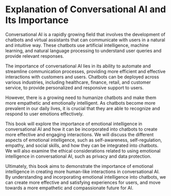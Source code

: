 Explanation of Conversational AI and Its Importance
=================================================================

Conversational AI is a rapidly growing field that involves the development of chatbots and virtual assistants that can communicate with users in a natural and intuitive way. These chatbots use artificial intelligence, machine learning, and natural language processing to understand user queries and provide relevant responses.

The importance of conversational AI lies in its ability to automate and streamline communication processes, providing more efficient and effective interactions with customers and users. Chatbots can be deployed across various industries, including healthcare, finance, retail, and customer service, to provide personalized and responsive support to users.

However, there is a growing need to humanize chatbots and make them more empathetic and emotionally intelligent. As chatbots become more prevalent in our daily lives, it is crucial that they are able to recognize and respond to user emotions effectively.

This book will explore the importance of emotional intelligence in conversational AI and how it can be incorporated into chatbots to create more effective and engaging interactions. We will discuss the different aspects of emotional intelligence, such as self-awareness, self-regulation, empathy, and social skills, and how they can be integrated into chatbots. We will also examine the ethical considerations related to using emotional intelligence in conversational AI, such as privacy and data protection.

Ultimately, this book aims to demonstrate the importance of emotional intelligence in creating more human-like interactions in conversational AI. By understanding and incorporating emotional intelligence into chatbots, we can create more effective and satisfying experiences for users, and move towards a more empathetic and compassionate future for AI.
